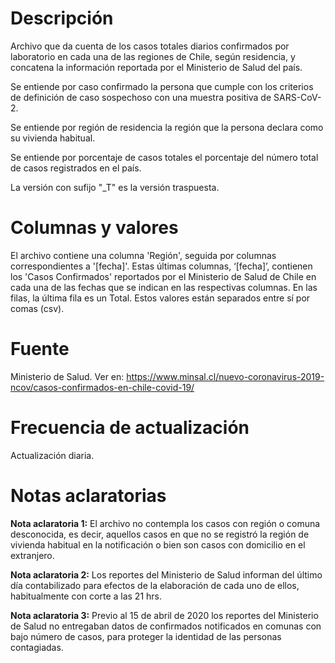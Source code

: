 # Descripción
Archivo que da cuenta de los casos totales diarios confirmados por laboratorio en cada una de las regiones de Chile, según residencia, y concatena la información reportada por el Ministerio de Salud del país.

Se entiende por caso confirmado la persona que cumple con los criterios de definición de caso sospechoso con una muestra positiva de SARS-CoV-2.

Se entiende por región de residencia la región que la persona declara como su vivienda habitual. 

Se entiende por porcentaje de casos totales el porcentaje del número total de casos registrados en el país. 

La versión con sufijo "\_T" es la versión traspuesta.

# Columnas y valores
El archivo contiene una columna 'Región', seguida por columnas correspondientes a '[fecha]'. Estas últimas columnas, ‘[fecha]’, contienen los 'Casos Confirmados' reportados por el Ministerio de Salud de Chile en cada una de las fechas que se indican en las respectivas columnas. En las filas, la última fila es un Total. Estos valores están separados entre sí por comas (csv).

# Fuente
Ministerio de Salud. Ver en:
https://www.minsal.cl/nuevo-coronavirus-2019-ncov/casos-confirmados-en-chile-covid-19/

# Frecuencia de actualización
Actualización diaria. 

# Notas aclaratorias

**Nota aclaratoria 1:** El archivo no contempla los casos con región o comuna desconocida, es decir, aquellos casos en que no se registró la región de vivienda habitual en la notificación o bien son casos con domicilio en el extranjero.

**Nota aclaratoria 2:**  Los reportes del Ministerio de Salud informan del último día contabilizado para efectos de la elaboración de cada uno de ellos, habitualmente con corte a las 21 hrs. 

**Nota aclaratoria 3:** Previo al 15 de abril de 2020 los reportes del Ministerio de Salud no entregaban datos de confirmados notificados en comunas con bajo número de casos, para proteger la identidad de las personas contagiadas. 

